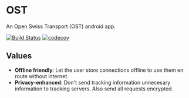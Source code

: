 # OST
An Open Swiss Transport (OST) android app.

[![Build Status](https://travis-ci.org/coffeemakr/OST.svg?branch=master)](https://travis-ci.org/coffeemakr/OST)
[![codecov](https://codecov.io/gh/coffeemakr/OST/branch/master/graph/badge.svg)](https://codecov.io/gh/coffeemakr/OST)

## Values

 * **Offline friendly**: 
    Let the user store connections offline to use them en route without internet.
 * **Privacy-enhanced**: 
    Don't send tracking information unnecesary information to tracking servers. Also send all requests encrypted.
